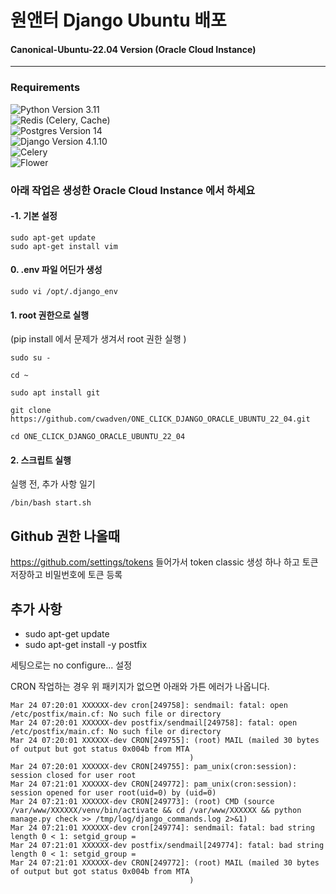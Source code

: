 # 원앤터 Django Ubuntu 배포

#### Canonical-Ubuntu-22.04 Version (Oracle Cloud Instance)

---

### Requirements

![Python](https://img.shields.io/badge/python-3670A0?style=for-the-badge&logo=python&logoColor=ffdd54) Version 3.11 <br>
![Redis](https://img.shields.io/badge/redis-%23DD0031.svg?style=for-the-badge&logo=redis&logoColor=white) (Celery, Cache) <br>
![Postgres](https://img.shields.io/badge/postgres-%23316192.svg?style=for-the-badge&logo=postgresql&logoColor=white) Version 14 <br>
![Django](https://img.shields.io/badge/django-%23092E20.svg?style=for-the-badge&logo=django&logoColor=white) Version 4.1.10 <br>
![Celery](https://img.shields.io/badge/celery-%23092E20.svg?style=for-the-badge&logo=celery&logoColor=white) <br>
![Flower](https://img.shields.io/badge/flower-%23092E20.svg?style=for-the-badge&logo=flower&logoColor=white) <br>

### 아래 작업은 생성한 Oracle Cloud Instance 에서 하세요

#### -1. 기본 설정

```
sudo apt-get update
sudo apt-get install vim
```

#### 0. .env 파일 어딘가 생성
```
sudo vi /opt/.django_env
```

#### 1. root 권한으로 실행
(pip install 에서 문제가 생겨서 root 권한 실행 )

```
sudo su -

cd ~

sudo apt install git

git clone https://github.com/cwadven/ONE_CLICK_DJANGO_ORACLE_UBUNTU_22_04.git

cd ONE_CLICK_DJANGO_ORACLE_UBUNTU_22_04
```

#### 2. 스크립트 실행

실행 전, 추가 사항 일기

```
/bin/bash start.sh
```

## Github 권한 나올때

https://github.com/settings/tokens 들어가서 token classic 생성 하나 하고 토큰 저장하고 비밀번호에 토큰 등록


## 추가 사항

- sudo apt-get update
- sudo apt-get install -y postfix

세팅으로는 no configure... 설정

CRON 작업하는 경우 위 패키지가 없으면 아래와 가튼 에러가 나옵니다.
```
Mar 24 07:20:01 XXXXXX-dev cron[249758]: sendmail: fatal: open /etc/postfix/main.cf: No such file or directory
Mar 24 07:20:01 XXXXXX-dev postfix/sendmail[249758]: fatal: open /etc/postfix/main.cf: No such file or directory
Mar 24 07:20:01 XXXXXX-dev CRON[249755]: (root) MAIL (mailed 30 bytes of output but got status 0x004b from MTA
                                        )
Mar 24 07:20:01 XXXXXX-dev CRON[249755]: pam_unix(cron:session): session closed for user root
Mar 24 07:21:01 XXXXXX-dev CRON[249772]: pam_unix(cron:session): session opened for user root(uid=0) by (uid=0)
Mar 24 07:21:01 XXXXXX-dev CRON[249773]: (root) CMD (source /var/www/XXXXXX/venv/bin/activate && cd /var/www/XXXXXX && python manage.py check >> /tmp/log/django_commands.log 2>&1)
Mar 24 07:21:01 XXXXXX-dev cron[249774]: sendmail: fatal: bad string length 0 < 1: setgid_group =
Mar 24 07:21:01 XXXXXX-dev postfix/sendmail[249774]: fatal: bad string length 0 < 1: setgid_group =
Mar 24 07:21:01 XXXXXX-dev CRON[249772]: (root) MAIL (mailed 30 bytes of output but got status 0x004b from MTA
                                        )
```
